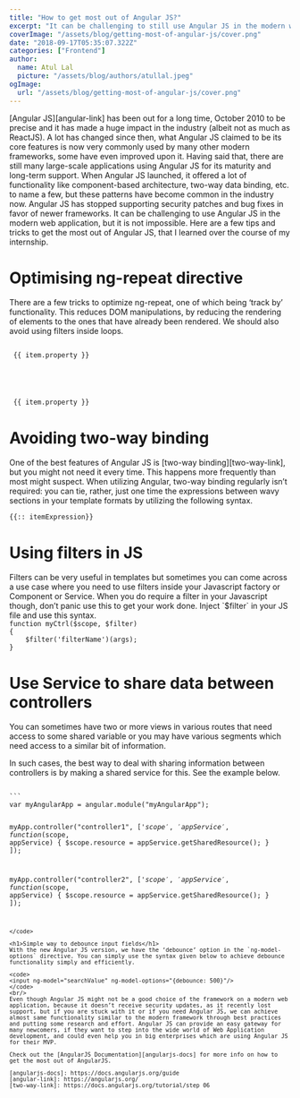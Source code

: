 ```yaml
---
title: "How to get most out of Angular JS?"
excerpt: "It can be challenging to still use Angular JS in the modern web application, but it is not impossible. Here are a few tips and tricks to get the most out of Angular JS, that I learned over the course of my internship."
coverImage: "/assets/blog/getting-most-of-angular-js/cover.png"
date: "2018-09-17T05:35:07.322Z"
categories: ["Frontend"]
author:
  name: Atul Lal
  picture: "/assets/blog/authors/atullal.jpeg"
ogImage:
  url: "/assets/blog/getting-most-of-angular-js/cover.png"
---
```

[Angular JS][angular-link] has been out for a long time, October 2010 to be precise and it has made a huge impact in the industry (albeit not as much as ReactJS). A lot has changed since then, what Angular JS claimed to be its core features is now very commonly used by many other modern frameworks, some have even improved upon it. Having said that, there are still many large-scale applications using Angular JS for its maturity and long-term support. When Angular JS launched, it offered a lot of functionality like component-based architecture, two-way data binding, etc. to name a few, but these patterns have become common in the industry now. Angular JS has stopped supporting security patches and bug fixes in favor of newer frameworks. It can be challenging to use Angular JS in the modern web application, but it is not impossible. Here are a few tips and tricks to get the most out of Angular JS, that I learned over the course of my internship.

<h1>Optimising ng-repeat directive</h1>
There are a few tricks to optimize ng-repeat, one of which being ‘track by’ functionality. This reduces DOM manipulations, by reducing the rendering of elements to the ones that have already been rendered. We should also avoid using filters inside loops.
<code>
<!-- Commonly used ng-repeat  -->
<div ng-repeat="item in items">
 {{ item.property }}
</div>

<!-- ng-repeat with track by  -->
<div ng-repeat="item in items track by item.id">
 {{ item.property }}
</code>



<h1>Avoiding two-way binding</h1>
One of the best features of Angular JS is [two-way binding][two-way-link], but you might not need it every time. This happens more frequently than most might suspect. When utilizing Angular, two-way binding regularly isn’t required: you can tie, rather, just one time the expressions between wavy sections in your template formats by utilizing the following syntax.

<code>
<!-- Appending :: before the expression  -->
{{:: itemExpression}}
</code>

<h1>Using filters in JS</h1>
Filters can be very useful in templates but sometimes you can come across a use case where you need to use filters inside your Javascript factory or Component or Service. When you do require a filter in your Javascript though, don’t panic use this to get your work done. Inject `$filter` in your JS file and use this syntax.

<code>
function myCtrl($scope, $filter)
{
    $filter('filterName')(args);
}
</code>

<h1>Use Service to share data between controllers</h1>
You can sometimes have two or more views in various routes that need access to some shared variable or you may have various segments which need access to a similar bit of information.

In such cases, the best way to deal with sharing information between controllers is by making a shared service for this. See the example below.

<code>
```
var myAngularApp = angular.module("myAngularApp");
 
myApp.controller("controller1", ['$scope', 'appService',
    function ($scope, appService) {
    $scope.resource = appService.getSharedResource();
  }
]);
 
myApp.controller("controller2", ['$scope', 'appService',
    function ($scope, appService) {
    $scope.resource = appService.getSharedResource();
  }
]);
```
</code>

<h1>Simple way to debounce input fields</h1>
With the new Angular JS version, we have the ‘debounce’ option in the `ng-model-options` directive. You can simply use the syntax given below to achieve debounce functionality simply and efficiently.

<code>
<input ng-model="searchValue" ng-model-options="{debounce: 500}"/>
</code>
<br/>
Even though Angular JS might not be a good choice of the framework on a modern web application, because it doesn’t receive security updates, as it recently lost support, but if you are stuck with it or if you need Angular JS, we can achieve almost same functionality similar to the modern framework through best practices and putting some research and effort. Angular JS can provide an easy gateway for many newcomers, if they want to step into the wide world of Web Application development, and could even help you in big enterprises which are using Angular JS for their MVP.

Check out the [AngularJS Documentation][angularjs-docs] for more info on how to get the most out of AngularJS.

[angularjs-docs]: https://docs.angularjs.org/guide
[angular-link]: https://angularjs.org/
[two-way-link]: https://docs.angularjs.org/tutorial/step_06